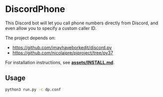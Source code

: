 # DiscordPhone

This Discord bot will let you call phone numbers directly from Discord, and even allow you to specify a custom caller ID.

The project depends on:
- https://github.com/imayhaveborkedit/discord.py
- https://github.com/nicolaipre/pjproject/tree/py37

For installation instructions, see [**assets/INSTALL.md**](https://github.com/nicolaipre/DiscordPhone/blob/master/INSTALL.md).

## Usage
```bash
python3 run.py -c dp.conf
```